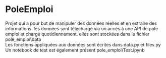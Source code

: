 # PoleEmploi

Projet qui a pour but de manipuler des données réelles et en extraire des informations.
les données sont téléchargé via un accès à une API de pole emploi et chargé quotidiennement.
elles sont stockées dans le fichier pole_emploi\data\
Les fonctions appliquées aux données sont écrites dans data.py et files.py
Un notebook de test est également présent pole_emploi\Test.ipynb
